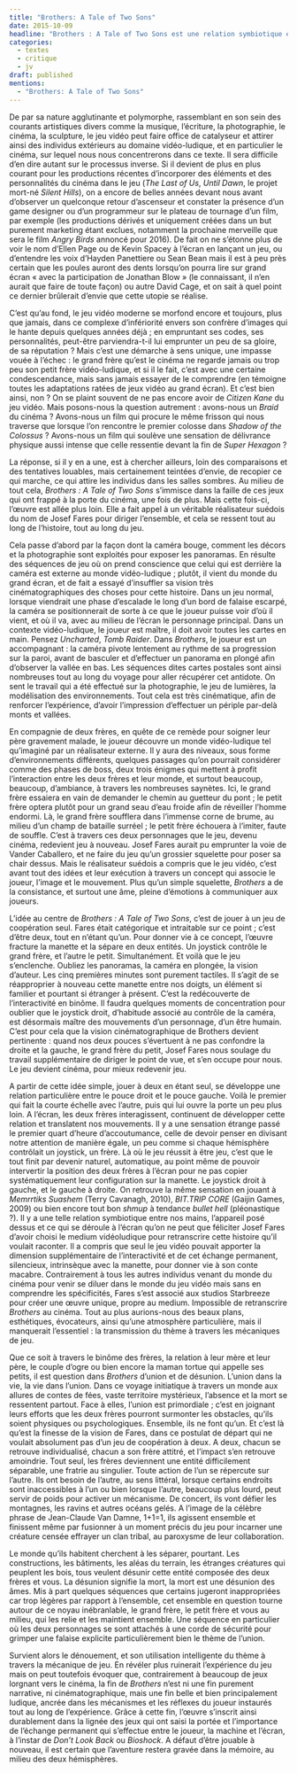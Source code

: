 ```yaml
---
title: "Brothers: A Tale of Two Sons"
date: 2015-10-09
headline: "Brothers : A Tale of Two Sons est une relation symbiotique entre le joueur et la manette, le jeu vidéo et le cinéma, le spectateur et l’acteur, et la frontière est fine."
categories:
  - textes
  - critique
  - jv
draft: published
mentions:
  - "Brothers: A Tale of Two Sons"
---
```


<script>
  import AlerteVieux from '$lib/components/AlerteVieux.svelte'
</script>

<AlerteVieux/>

De par sa nature agglutinante et polymorphe, rassemblant en son sein des courants artistiques divers comme la musique, l’écriture, la photographie, le cinéma, la sculpture, le jeu vidéo peut faire office de catalyseur et attirer ainsi des individus extérieurs au domaine vidéo-ludique, et en particulier le cinéma, sur lequel nous nous concentrerons dans ce texte. Il sera difficile d’en dire autant sur le processus inverse. Si il devient de plus en plus courant pour les productions récentes d’incorporer des éléments et des personnalités du cinéma dans le jeu (*The Last of Us*, *Until Dawn*, le projet mort-né _Silent Hills_), on a encore de belles années devant nous avant d’observer un quelconque retour d’ascenseur et constater la présence d’un game designer ou d’un programmeur sur le plateau de tournage d’un film, par exemple (les productions dérivés et uniquement créées dans un but purement marketing étant exclues, notamment la prochaine merveille que sera le film _Angry Birds_ annoncé pour 2016). De fait on ne s’étonne plus de voir le nom d’Ellen Page ou de Kevin Spacey à l’écran en lançant un jeu, ou d’entendre les voix d’Hayden Panettiere ou Sean Bean mais il est à peu près certain que les poules auront des dents lorsqu’on pourra lire sur grand écran « avec la participation de Jonathan Blow » (le connaissant, il n’en aurait que faire de toute façon) ou autre David Cage, et on sait à quel point ce dernier brûlerait d’envie que cette utopie se réalise.

C’est qu’au fond, le jeu vidéo moderne se morfond encore et toujours, plus que jamais, dans ce complexe d’infériorité envers son confrère d’images qui le hante depuis quelques années déjà ; en empruntant ses codes, ses personnalités, peut-être parviendra-t-il lui emprunter un peu de sa gloire, de sa réputation ? Mais c’est une démarche à sens unique, une impasse vouée à l’échec : le grand frère qu’est le cinéma ne regarde jamais ou trop peu son petit frère vidéo-ludique, et si il le fait, c’est avec une certaine condescendance, mais sans jamais essayer de le comprendre (en témoigne toutes les adaptations ratées de jeux vidéo au grand écran). Et c’est bien ainsi, non ? On se plaint souvent de ne pas encore avoir de _Citizen Kane_ du jeu vidéo. Mais posons-nous la question autrement : avons-nous un _Braid_ du cinéma ? Avons-nous un film qui procure le même frisson qui nous traverse que lorsque l’on rencontre le premier colosse dans _Shadow of the Colossus_ ? Avons-nous un film qui soulève une sensation de délivrance physique aussi intense que celle ressentie devant la fin de _Super Hexagon_ ?

La réponse, si il y en a une, est à chercher ailleurs, loin des comparaisons et des tentatives louables, mais certainement teintées d’envie, de recopier ce qui marche, ce qui attire les individus dans les salles sombres. Au milieu de tout cela, _Brothers : A Tale of Two Sons_ s’immisce dans la faille de ces jeux qui ont frappé à la porte du cinéma, une fois de plus. Mais cette fois-ci, l’œuvre est allée plus loin. Elle a fait appel à un véritable réalisateur suédois du nom de Josef Fares pour diriger l’ensemble, et cela se ressent tout au long de l’histoire, tout au long du jeu.

Cela passe d’abord par la façon dont la caméra bouge, comment les décors et la photographie sont exploités pour exposer les panoramas. En résulte des séquences de jeu où on prend conscience que celui qui est derrière la caméra est externe au monde vidéo-ludique ; plutôt, il vient du monde du grand écran, et de fait a essayé d’insuffler sa vision très cinématographiques des choses pour cette histoire. Dans un jeu normal, lorsque viendrait une phase d’escalade le long d’un bord de falaise escarpé, la caméra se positionnerait de sorte à ce que le joueur puisse voir d’où il vient, et où il va, avec au milieu de l’écran le personnage principal. Dans un contexte vidéo-ludique, le joueur est maître, il doit avoir toutes les cartes en main. Pensez *Uncharted*, *Tomb Raider*. Dans _Brothers_, le joueur est un accompagnant : la caméra pivote lentement au rythme de sa progression sur la paroi, avant de basculer et d’effectuer un panorama en plongé afin d’observer la vallée en bas. Les séquences dites cartes postales sont ainsi nombreuses tout au long du voyage pour aller récupérer cet antidote. On sent le travail qui a été effectué sur la photographie, le jeu de lumières, la modélisation des environnements. Tout cela est très cinématique, afin de renforcer l’expérience, d’avoir l’impression d’effectuer un périple par-delà monts et vallées.

En compagnie de deux frères, en quête de ce remède pour soigner leur père gravement malade, le joueur découvre un monde vidéo-ludique tel qu’imaginé par un réalisateur externe. Il y aura des niveaux, sous forme d’environnements différents, quelques passages qu’on pourrait considérer comme des phases de boss, deux trois énigmes qui mettent à profit l’interaction entre les deux frères et leur monde, et surtout beaucoup, beaucoup, d’ambiance, à travers les nombreuses saynètes. Ici, le grand frère essaiera en vain de demander le chemin au guetteur du pont ; le petit frère optera plutôt pour un grand seau d’eau froide afin de réveiller l’homme endormi. Là, le grand frère soufflera dans l’immense corne de brume, au milieu d’un champ de bataille surréel ; le petit frère échouera à l’imiter, faute de souffle. C’est à travers ces deux personnages que le jeu, devenu cinéma, redevient jeu à nouveau. Josef Fares aurait pu emprunter la voie de Vander Caballero, et ne faire du jeu qu’un grossier squelette pour poser sa chair dessus. Mais le réalisateur suédois a compris que le jeu vidéo, c’est avant tout des idées et leur exécution à travers un concept qui associe le joueur, l’image et le mouvement. Plus qu’un simple squelette, _Brothers_ a de la consistance, et surtout une âme, pleine d’émotions à communiquer aux joueurs.

L’idée au centre de _Brothers : A Tale of Two Sons_, c’est de jouer à un jeu de coopération seul. Fares était catégorique et intraitable sur ce point ; c’est d’être deux, tout en n’étant qu’un. Pour donner vie à ce concept, l’œuvre fracture la manette et la sépare en deux entités. Un joystick contrôle le grand frère, et l’autre le petit. Simultanément. Et voilà que le jeu s’enclenche. Oubliez les panoramas, la caméra en plongée, la vision d’auteur. Les cinq premières minutes sont purement tactiles. Il s’agit de se réapproprier à nouveau cette manette entre nos doigts, un élément si familier et pourtant si étranger à présent. C’est la redécouverte de l’interactivité en binôme. Il faudra quelques moments de concentration pour oublier que le joystick droit, d’habitude associé au contrôle de la caméra, est désormais maître des mouvements d’un personnage, d’un être humain. C’est pour cela que la vision cinématographique de Brothers devient pertinente : quand nos deux pouces s’évertuent à ne pas confondre la droite et la gauche, le grand frère du petit, Josef Fares nous soulage du travail supplémentaire de diriger le point de vue, et s’en occupe pour nous. Le jeu devient cinéma, pour mieux redevenir jeu.

A partir de cette idée simple, jouer à deux en étant seul, se développe une relation particulière entre le pouce droit et le pouce gauche. Voilà le premier qui fait la courte échelle avec l’autre, puis qui lui ouvre la porte un peu plus loin. A l’écran, les deux frères interagissent, continuent de développer cette relation et translatent nos mouvements. Il y a une sensation étrange passé le premier quart d’heure d’accoutumance, celle de devoir penser en divisant notre attention de manière égale, un peu comme si chaque hémisphère contrôlait un joystick, un frère. Là où le jeu réussit à être jeu, c’est que le tout finit par devenir naturel, automatique, au point même de pouvoir intervertir la position des deux frères à l’écran pour ne pas copier systématiquement leur configuration sur la manette. Le joystick droit à gauche, et le gauche à droite. On retrouve la même sensation en jouant à _Memrrtiks Suashem_ (Terry Cavanagh, 2010), _BIT.TRIP CORE_ (Gaijin Games, 2009) ou bien encore tout bon _shmup_ à tendance _bullet hell_ (pléonastique ?). Il y a une telle relation symbiotique entre nos mains, l’appareil posé dessus et ce qui se déroule à l’écran qu’on ne peut que féliciter Josef Fares d’avoir choisi le medium vidéoludique pour retranscrire cette histoire qu’il voulait raconter. Il a compris que seul le jeu vidéo pouvait apporter la dimension supplémentaire de l’interactivité et de cet échange permanent, silencieux, intrinsèque avec la manette, pour donner vie à son conte macabre. Contrairement à tous les autres individus venant du monde du cinéma pour venir se diluer dans le monde du jeu vidéo mais sans en comprendre les spécificités, Fares s’est associé aux studios Starbreeze pour créer une œuvre unique, propre au medium. Impossible de retranscrire _Brothers_ au cinéma. Tout au plus aurions-nous des beaux plans, esthétiques, évocateurs, ainsi qu’une atmosphère particulière, mais il manquerait l’essentiel : la transmission du thème à travers les mécaniques de jeu.

Que ce soit à travers le binôme des frères, la relation à leur mère et leur père, le couple d’ogre ou bien encore la maman tortue qui appelle ses petits, il est question dans _Brothers_ d’union et de désunion. L’union dans la vie, la vie dans l’union. Dans ce voyage initiatique à travers un monde aux allures de contes de fées, vaste territoire mystérieux, l’absence et la mort se ressentent partout. Face à elles, l’union est primordiale ; c’est en joignant leurs efforts que les deux frères pourront surmonter les obstacles, qu’ils soient physiques ou psychologiques. Ensemble, ils ne font qu’un. Et c’est là qu’est la finesse de la vision de Fares, dans ce postulat de départ qui ne voulait absolument pas d’un jeu de coopération à deux. A deux, chacun se retrouve individualisé, chacun a son frère attitré, et l’impact s’en retrouve amoindrie. Tout seul, les frères deviennent une entité difficilement séparable, une fratrie au singulier. Toute action de l’un se répercute sur l’autre. Ils ont besoin de l’autre, au sens littéral, lorsque certains endroits sont inaccessibles à l’un ou bien lorsque l’autre, beaucoup plus lourd, peut servir de poids pour activer un mécanisme. De concert, ils vont défier les montagnes, les ravins et autres océans gelés. A l’image de la célèbre phrase de Jean-Claude Van Damne, 1+1=1, ils agissent ensemble et finissent même par fusionner à un moment précis du jeu pour incarner une créature censée effrayer un clan tribal, au paroxysme de leur collaboration.

Le monde qu’ils habitent cherchent à les séparer, pourtant. Les constructions, les bâtiments, les aléas du terrain, les étranges créatures qui peuplent les bois, tous veulent désunir cette entité composée des deux frères et vous. La désunion signifie la mort, la mort est une désunion des âmes. Mis à part quelques séquences que certains jugeront inappropriées car trop légères par rapport à l’ensemble, cet ensemble en question tourne autour de ce noyau inébranlable, le grand frère, le petit frère et vous au milieu, qui les relie et les maintient ensemble. Une séquence en particulier où les deux personnages se sont attachés à une corde de sécurité pour grimper une falaise explicite particulièrement bien le thème de l’union.

Survient alors le dénouement, et son utilisation intelligente du thème à travers la mécanique de jeu. En révéler plus ruinerait l’expérience du jeu mais on peut toutefois évoquer que, contrairement à beaucoup de jeux lorgnant vers le cinéma, la fin de _Brothers_ n’est ni une fin purement narrative, ni cinématographique, mais une fin belle et bien principalement ludique, ancrée dans les mécanismes et les réflexes du joueur instaurés tout au long de l’expérience. Grâce à cette fin, l’œuvre s’inscrit ainsi durablement dans la lignée des jeux qui ont saisi la portée et l’importance de l’échange permanent qui s’effectue entre le joueur, la machine et l’écran, à l’instar de _Don’t Look Back_ ou _Bioshock_. A défaut d’être jouable à nouveau, il est certain que l’aventure restera gravée dans la mémoire, au milieu des deux hémisphères.
